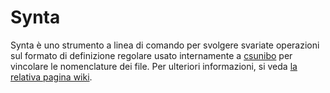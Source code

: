 # Synta

Synta è uno strumento a linea di comando per svolgere svariate operazioni
sul formato di definizione regolare usato internamente a
[csunibo](https://github.com/csunibo) per vincolare le nomenclature dei file.
Per ulteriori informazioni, si veda [la relativa pagina
wiki](https://csunibo.github.io/wiki/progetti-ausiliari/synta/index.html).
